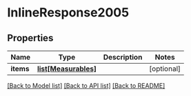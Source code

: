 # InlineResponse2005

## Properties
Name | Type | Description | Notes
------------ | ------------- | ------------- | -------------
**items** | [**list[Measurables]**](Measurables.md) |  | [optional] 

[[Back to Model list]](../README.md#documentation-for-models) [[Back to API list]](../README.md#documentation-for-api-endpoints) [[Back to README]](../README.md)


